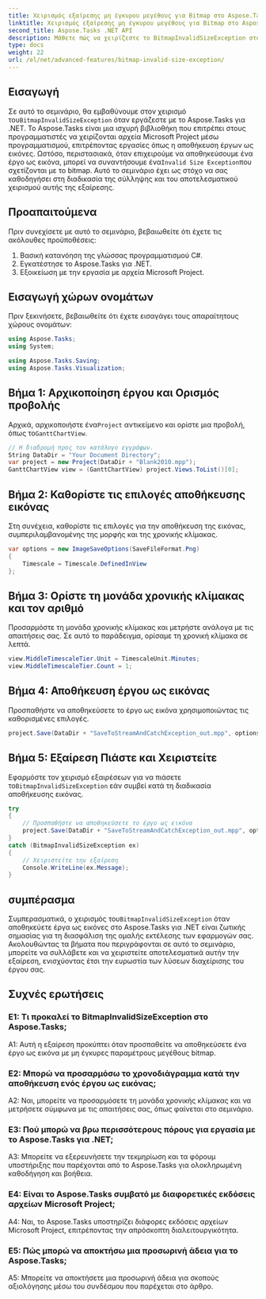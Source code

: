 ```yaml
---
title: Χειρισμός εξαίρεσης μη έγκυρου μεγέθους για Bitmap στο Aspose.Tasks
linktitle: Χειρισμός εξαίρεσης μη έγκυρου μεγέθους για Bitmap στο Aspose.Tasks
second_title: Aspose.Tasks .NET API
description: Μάθετε πώς να χειρίζεστε το BitmapInvalidSizeException στο Aspose.Tasks για .NET όταν αποθηκεύετε έργα ως εικόνες. Ολοκληρωμένο σεμινάριο με οδηγίες βήμα προς βήμα.
type: docs
weight: 22
url: /el/net/advanced-features/bitmap-invalid-size-exception/
---
```

## Εισαγωγή

 Σε αυτό το σεμινάριο, θα εμβαθύνουμε στον χειρισμό του`BitmapInvalidSizeException` όταν εργάζεστε με το Aspose.Tasks για .NET. Το Aspose.Tasks είναι μια ισχυρή βιβλιοθήκη που επιτρέπει στους προγραμματιστές να χειρίζονται αρχεία Microsoft Project μέσω προγραμματισμού, επιτρέποντας εργασίες όπως η αποθήκευση έργων ως εικόνες. Ωστόσο, περιστασιακά, όταν επιχειρούμε να αποθηκεύσουμε ένα έργο ως εικόνα, μπορεί να συναντήσουμε ένα`Invalid Size Exception`που σχετίζονται με το bitmap. Αυτό το σεμινάριο έχει ως στόχο να σας καθοδηγήσει στη διαδικασία της σύλληψης και του αποτελεσματικού χειρισμού αυτής της εξαίρεσης.

## Προαπαιτούμενα

Πριν συνεχίσετε με αυτό το σεμινάριο, βεβαιωθείτε ότι έχετε τις ακόλουθες προϋποθέσεις:
1. Βασική κατανόηση της γλώσσας προγραμματισμού C#.
2. Εγκατέστησε το Aspose.Tasks για .NET.
3. Εξοικείωση με την εργασία με αρχεία Microsoft Project.

## Εισαγωγή χώρων ονομάτων

Πριν ξεκινήσετε, βεβαιωθείτε ότι έχετε εισαγάγει τους απαραίτητους χώρους ονομάτων:
```csharp
using Aspose.Tasks;
using System;

using Aspose.Tasks.Saving;
using Aspose.Tasks.Visualization;

```

## Βήμα 1: Αρχικοποίηση έργου και Ορισμός προβολής

 Αρχικά, αρχικοποιήστε ένα`Project` αντικείμενο και ορίστε μια προβολή, όπως το`GanttChartView`.

```csharp
// Η διαδρομή προς τον κατάλογο εγγράφων.
String DataDir = "Your Document Directory";
var project = new Project(DataDir + "Blank2010.mpp");
GanttChartView view = (GanttChartView) project.Views.ToList()[0];
```

## Βήμα 2: Καθορίστε τις επιλογές αποθήκευσης εικόνας

Στη συνέχεια, καθορίστε τις επιλογές για την αποθήκευση της εικόνας, συμπεριλαμβανομένης της μορφής και της χρονικής κλίμακας.

```csharp
var options = new ImageSaveOptions(SaveFileFormat.Png)
{
    Timescale = Timescale.DefinedInView
};
```

## Βήμα 3: Ορίστε τη μονάδα χρονικής κλίμακας και τον αριθμό

Προσαρμόστε τη μονάδα χρονικής κλίμακας και μετρήστε ανάλογα με τις απαιτήσεις σας. Σε αυτό το παράδειγμα, ορίσαμε τη χρονική κλίμακα σε λεπτά.

```csharp
view.MiddleTimescaleTier.Unit = TimescaleUnit.Minutes;
view.MiddleTimescaleTier.Count = 1;
```

## Βήμα 4: Αποθήκευση έργου ως εικόνας

Προσπαθήστε να αποθηκεύσετε το έργο ως εικόνα χρησιμοποιώντας τις καθορισμένες επιλογές.

```csharp
project.Save(DataDir + "SaveToStreamAndCatchException_out.mpp", options);
```

## Βήμα 5: Εξαίρεση Πιάστε και Χειριστείτε

 Εφαρμόστε τον χειρισμό εξαιρέσεων για να πιάσετε το`BitmapInvalidSizeException` εάν συμβεί κατά τη διαδικασία αποθήκευσης εικόνας.

```csharp
try
{
    // Προσπαθήστε να αποθηκεύσετε το έργο ως εικόνα
    project.Save(DataDir + "SaveToStreamAndCatchException_out.mpp", options);
}
catch (BitmapInvalidSizeException ex)
{
    // Χειριστείτε την εξαίρεση
    Console.WriteLine(ex.Message);
}
```

## συμπέρασμα

 Συμπερασματικά, ο χειρισμός του`BitmapInvalidSizeException` όταν αποθηκεύετε έργα ως εικόνες στο Aspose.Tasks για .NET είναι ζωτικής σημασίας για τη διασφάλιση της ομαλής εκτέλεσης των εφαρμογών σας. Ακολουθώντας τα βήματα που περιγράφονται σε αυτό το σεμινάριο, μπορείτε να συλλάβετε και να χειριστείτε αποτελεσματικά αυτήν την εξαίρεση, ενισχύοντας έτσι την ευρωστία των λύσεων διαχείρισης του έργου σας.

## Συχνές ερωτήσεις

### Ε1: Τι προκαλεί το BitmapInvalidSizeException στο Aspose.Tasks;

A1: Αυτή η εξαίρεση προκύπτει όταν προσπαθείτε να αποθηκεύσετε ένα έργο ως εικόνα με μη έγκυρες παραμέτρους μεγέθους bitmap.

### Ε2: Μπορώ να προσαρμόσω το χρονοδιάγραμμα κατά την αποθήκευση ενός έργου ως εικόνας;

A2: Ναι, μπορείτε να προσαρμόσετε τη μονάδα χρονικής κλίμακας και να μετρήσετε σύμφωνα με τις απαιτήσεις σας, όπως φαίνεται στο σεμινάριο.

### Ε3: Πού μπορώ να βρω περισσότερους πόρους για εργασία με το Aspose.Tasks για .NET;

A3: Μπορείτε να εξερευνήσετε την τεκμηρίωση και τα φόρουμ υποστήριξης που παρέχονται από το Aspose.Tasks για ολοκληρωμένη καθοδήγηση και βοήθεια.

### Ε4: Είναι το Aspose.Tasks συμβατό με διαφορετικές εκδόσεις αρχείων Microsoft Project;

A4: Ναι, το Aspose.Tasks υποστηρίζει διάφορες εκδόσεις αρχείων Microsoft Project, επιτρέποντας την απρόσκοπτη διαλειτουργικότητα.

### Ε5: Πώς μπορώ να αποκτήσω μια προσωρινή άδεια για το Aspose.Tasks;

A5: Μπορείτε να αποκτήσετε μια προσωρινή άδεια για σκοπούς αξιολόγησης μέσω του συνδέσμου που παρέχεται στο άρθρο.
